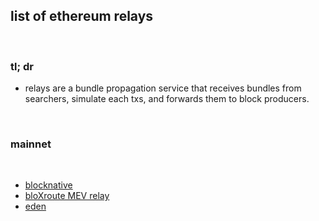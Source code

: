## list of ethereum relays

<br>

### tl; dr

* relays are a bundle propagation service that receives bundles from searchers, simulate each txs, and forwards them to block producers.

<br>

### mainnet

<br>


* [blocknative](https://docs.blocknative.com/mev-relay-instructions-for-ethereum-validators)
* [bloXroute MEV relay](https://bloxroute.max-profit.blxrbdn.com/)
* [eden](https://relay.edennetwork.io/info)
